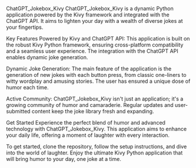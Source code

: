ChatGPT_Jokebox_Kivy
ChatGPT_Jokebox_Kivy is a dynamic Python application powered by the Kivy framework and integrated with the ChatGPT API. It aims to lighten your day with a wealth of diverse jokes at your fingertips.

Key Features
Powered by Kivy and ChatGPT API: This application is built on the robust Kivy Python framework, ensuring cross-platform compatibility and a seamless user experience. The integration with the ChatGPT API enables dynamic joke generation.

Dynamic Joke Generation: The main feature of the application is the generation of new jokes with each button press, from classic one-liners to witty wordplay and amusing stories. The user has ensured a unique dose of humor each time.

Active Community: ChatGPT_Jokebox_Kivy isn't just an application; it's a growing community of humor and camaraderie. Regular updates and user-submitted content keep the joke library fresh and expanding.

Get Started
Experience the perfect blend of humor and advanced technology with ChatGPT_Jokebox_Kivy. This application aims to enhance your daily life, offering a moment of laughter with every interaction.

To get started, clone the repository, follow the setup instructions, and dive into the world of laughter. Enjoy the ultimate Kivy Python application that will bring humor to your day, one joke at a time.
